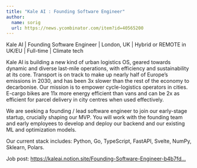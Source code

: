 ```yaml
---
title: "Kale AI : Founding Software Engineer"
author:
  name: sorig
  url: https://news.ycombinator.com/item?id=40565200
---
```

Kale AI | Founding Software Engineer | London, UK | Hybrid or REMOTE in UK&#x2F;EU | Full-time | Climate tech

Kale AI is building a new kind of urban logistics OS, geared towards dynamic and diverse last-mile operations, with efficiency and sustainability at its core. Transport is on track to make up nearly half of Europe’s emissions in 2030, and has been 3x slower than the rest of the economy to decarbonise. Our mission is to empower cycle-logistics operators in cities. E-cargo bikes are 11x more energy efficient than vans and can be 2x as efficient for parcel delivery in city centres when used effectively.

We are seeking a founding &#x2F; lead software engineer to join our early-stage startup, crucially shaping our MVP. You will work with the founding team and early employees to develop and deploy our backend and our existing ML and optimization models.

Our current stack includes: Python, Go, TypeScript, FastAPI, Svelte, NumPy, Sklearn, Polars.

Job post: <a href="https:&#x2F;&#x2F;kaleai.notion.site&#x2F;Founding-Software-Engineer-b4b7fdb860834248b019dfa55ca8a5c2" rel="nofollow">https:&#x2F;&#x2F;kaleai.notion.site&#x2F;Founding-Software-Engineer-b4b7fd...</a>
